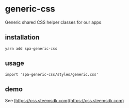 # generic-css
Generic shared CSS helper classes for our apps

## installation
`yarn add spa-generic-css`

## usage
`import 'spa-generic-css/styles/generic.css'`

## demo
See [https://css.steemsdk.com](https://css.steemsdk.com)
